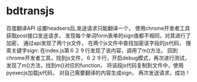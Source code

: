 # bdtransjs
百度翻译API
设置headsers后,发送请求只能翻译一个，
使用chrome开发者工具获取post接口发送请求，
发现每个单词form表单的sign值都不相同，对其进行了加密，
通过api发现了两个js文件，
在两个js文件中查找加密该字段的js代码，
搜索关键字sign: 在index.js第６２９行发现了该内容，调用了m()方法，
回到chrome开发者工具，找到js文件，６２９行，开启debug模式，再次进行测试，
发现了m()方法，找到m()对应的function，
将该段js代码复制到文件中，使用pyexecjs加载js代码，
对自己需要翻译的内容生成sign，
再次发送请求，成功！
